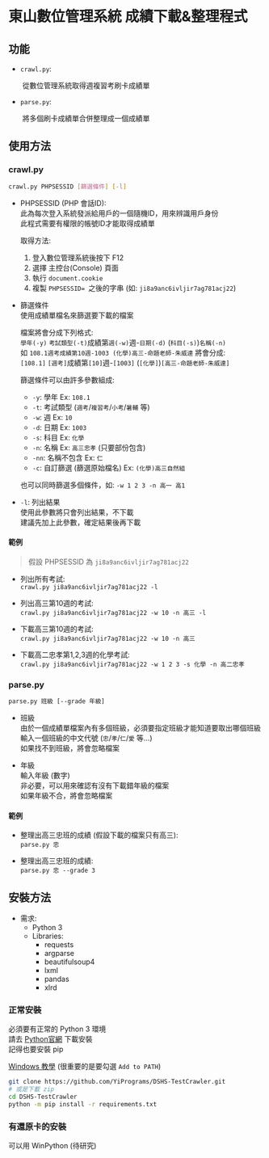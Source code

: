 # 東山數位管理系統 成績下載&整理程式

## 功能

- `crawl.py`: 

	​	從數位管理系統取得週複習考刷卡成績單

- `parse.py`: 

	​	將多個刷卡成績單合併整理成一個成績單

## 使用方法


### crawl.py

```bash
crawl.py PHPSESSID [篩選條件] [-l]
```

- PHPSESSID (PHP 會話ID):\
	此為每次登入系統發派給用戶的一個隨機ID，用來辨識用戶身份\
	此程式需要有權限的帳號ID才能取得成績單
	
	取得方法:
	1. 登入數位管理系統後按下 F12
	2. 選擇 主控台(Console) 頁面
	3. 執行 `document.cookie`
	4. 複製 `PHPSESSID= `之後的字串 (如: `ji8a9anc6ivljir7ag781acj22`)

- 篩選條件\
	使用成績單檔名來篩選要下載的檔案
	
	檔案將會分成下列格式:\
		`學年(-y)` `考試類型(-t)`成績第`週(-w)`週-`日期(-d)` (`科目(-s)`)`名稱(-n)`\
		如 `108.1週考成績第10週-1003 (化學)高三-命題老師-朱威達` 將會分成:\
			`[108.1]` `[週考]`成績第`[10]`週-`[1003]` (`[化學]`)`[高三-命題老師-朱威達]`
	
	篩選條件可以由許多參數組成:
	- `-y`: 學年  Ex: `108.1`
	- `-t`: 考試類型 (`週考`/`複習考`/`小考`/`暑輔` 等)
	- `-w`: 週  Ex: `10`
	- `-d`: 日期  Ex: `1003`
	- `-s`: 科目  Ex: `化學`
	- `-n`: 名稱 Ex: `高三忠孝` (只要部份包含)
	- `-nn`: 名稱不包含 Ex: `仁`
	- `-c`: 自訂篩選 (篩選原始檔名) Ex: `(化學)高三自然組`
	
	也可以同時篩選多個條件，如:  `-w 1 2 3 -n 高一 高1`

- `-l`: 列出結果\
	使用此參數將只會列出結果，不下載\
	建議先加上此參數，確定結果後再下載
	
#### 範例
> 假設 PHPSESSID 為 `ji8a9anc6ivljir7ag781acj22`

- 列出所有考試:\
	`crawl.py ji8a9anc6ivljir7ag781acj22 -l`

- 列出高三第10週的考試:\
	`crawl.py ji8a9anc6ivljir7ag781acj22 -w 10 -n 高三 -l`

- 下載高三第10週的考試:\
	`crawl.py ji8a9anc6ivljir7ag781acj22 -w 10 -n 高三`
	
- 下載高二忠孝第1,2,3週的化學考試:\
	`crawl.py ji8a9anc6ivljir7ag781acj22 -w 1 2 3 -s 化學 -n 高二忠孝`

### parse.py

```bash
parse.py 班級 [--grade 年級]
```

- 班級\
	由於一個成績單檔案內有多個班級，必須要指定班級才能知道要取出哪個班級\
	輸入一個班級的中文代號 (`忠`/`孝`/`仁`/`愛` 等...)\
	如果找不到班級，將會忽略檔案

- 年級\
	輸入年級 (數字)\
	非必要，可以用來確認有沒有下載錯年級的檔案\
	如果年級不合，將會忽略檔案
	
#### 範例

- 整理出高三忠班的成績 (假設下載的檔案只有高三):\
	`parse.py 忠`
	
- 整理出高三忠班的成績:\
	`parse.py 忠 --grade 3`

## 安裝方法

- 需求:
	- Python 3
	- Libraries:
		- requests
		- argparse
		- beautifulsoup4
		- lxml
		- pandas
		- xlrd

### 正常安裝

必須要有正常的 Python 3 環境\
請去 [Python官網](https://www.python.org/downloads/) 下載安裝\
記得也要安裝 pip

[Windows 教學](https://pygame.hackersir.org/Lessons/01/Python_install.html) (很重要的是要勾選 `Add to PATH`)

```bash
git clone https://github.com/YiPrograms/DSHS-TestCrawler.git
# 或是下載 zip
cd DSHS-TestCrawler
python -m pip install -r requirements.txt
```

### 有還原卡的安裝

可以用 WinPython (待研究)
